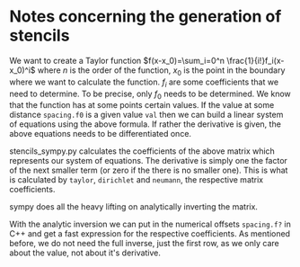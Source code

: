 Notes concerning the generation of stencils
================

We want to create a Taylor function
$f(x-x_0)=\sum_i=0^n \frac{1}{i!}f_i(x-x_0)^i$ where $n$
is the order of the function, $x_0$ is the point in the boundary
where we want to calculate the function. $f_i$ are some coefficients
that we need to determine. To be precise, only $f_0$ needs to be
determined.
We know that the function has at some points certain values. If the
value at some distance `spacing.f0` is a given value `val` then we
can build a linear system of equations using the above formula.
If rather the derivative is given, the above equations needs to be
differentiated once.

stencils_sympy.py calculates the coefficients of the above matrix
which represents our system of equations. The derivative is simply
one the factor of the next smaller term (or zero if the there is no
smaller one). This is what is calculated by `taylor`, `dirichlet`
and `neumann`, the respective matrix coefficients.

sympy does all the heavy lifting on analytically inverting the
matrix.

With the analytic inversion we can put in the numerical offsets
`spacing.f?` in C++ and get a fast expression for the respective
coefficients. As mentioned before, we do not need the full inverse,
just the first row, as we only care about the value, not about it's
derivative.
